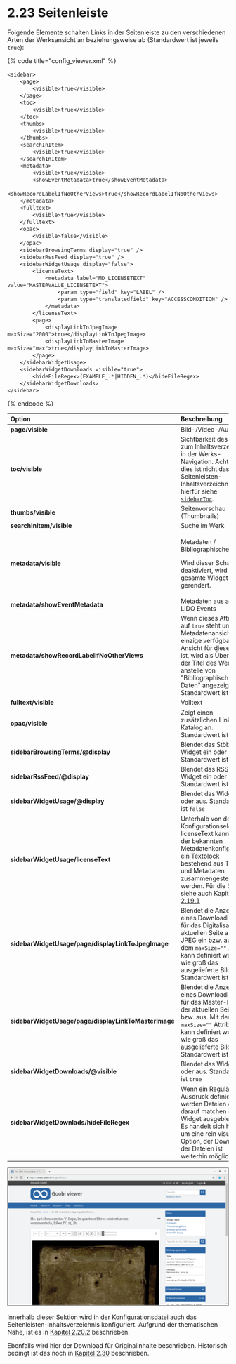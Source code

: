 # 2.23 Seitenleiste

Folgende Elemente schalten Links in der Seitenleiste zu den verschiedenen Arten der Werksansicht an beziehungsweise ab \(Standardwert ist jeweils `true`\):

{% code title="config\_viewer.xml" %}
```markup
<sidebar>
    <page>
        <visible>true</visible>
    </page>
    <toc>
        <visible>true</visible>
    </toc>
    <thumbs>
        <visible>true</visible>
    </thumbs>
    <searchInItem>
        <visible>true</visible>
    </searchInItem>
    <metadata>
        <visible>true</visible>
        <showEventMetadata>true</showEventMetadata>
        <showRecordLabelIfNoOtherViews>true</showRecordLabelIfNoOtherViews>
    </metadata>
    <fulltext>
        <visible>true</visible>
    </fulltext>
    <opac>
        <visible>false</visible>
    </opac>
    <sidebarBrowsingTerms display="true" />
    <sidebarRssFeed display="true" />
    <sidebarWidgetUsage display="false">
        <licenseText>
            <metadata label="MD_LICENSETEXT" value="MASTERVALUE_LICENSETEXT">
                <param type="field" key="LABEL" />
                <param type="translatedfield" key="ACCESSCONDITION" />
            </metadata>
        </licenseText>
        <page>
            <displayLinkToJpegImage maxSize="2000">true</displayLinkToJpegImage>
            <displayLinkToMasterImage maxSize="max">true</displayLinkToMasterImage>
        </page>
    </sidebarWidgetUsage>
    <sidebarWidgetDownloads visible="true">
        <hideFileRegex>(EXAMPLE_.*|HIDDEN_.*)</hideFileRegex>
    </sidebarWidgetDownloads>
</sidebar>
```
{% endcode %}

<table>
  <thead>
    <tr>
      <th style="text-align:left"><b>Option</b>
      </th>
      <th style="text-align:left">Beschreibung</th>
    </tr>
  </thead>
  <tbody>
    <tr>
      <td style="text-align:left"><b>page/visible</b>
      </td>
      <td style="text-align:left">Bild-/Video-/Audio</td>
    </tr>
    <tr>
      <td style="text-align:left"><b>toc/visible</b>
      </td>
      <td style="text-align:left">Sichtbarkeit des Links zum Inhaltsverzeichnis in der Werks-Navigation.
        Achtung: dies ist nicht das Seitenleisten-Inhaltsverzeichnis, hierf&#xFC;r
        siehe <a href="2.20/2.20.2.md"><code>sidebarToc</code></a>.</td>
    </tr>
    <tr>
      <td style="text-align:left"><b>thumbs/visible</b>
      </td>
      <td style="text-align:left">Seitenvorschau (Thumbnails)</td>
    </tr>
    <tr>
      <td style="text-align:left"><b>searchInItem/visible</b>
      </td>
      <td style="text-align:left">Suche im Werk</td>
    </tr>
    <tr>
      <td style="text-align:left"><b>metadata/visible</b>
      </td>
      <td style="text-align:left">
        <p>Metadaten / Bibliographische Daten</p>
        <p>Wird dieser Schalter deaktiviert, wird das gesamte Widget nicht gerendert.</p>
      </td>
    </tr>
    <tr>
      <td style="text-align:left"><b>metadata/showEventMetadata</b>
      </td>
      <td style="text-align:left">Metadaten aus allen LIDO Events</td>
    </tr>
    <tr>
      <td style="text-align:left"><b>metadata/showRecordLabelIfNoOtherViews</b>
      </td>
      <td style="text-align:left">Wenn dieses Attribut auf <code>true</code> steht und die Metadatenansicht
        die einzige verf&#xFC;gbare Ansicht f&#xFC;r dieses Werk ist, wird als
        &#xDC;berschrift der Titel des Werkes anstelle von &quot;Bibliographische
        Daten&quot; angezeigt. Standardwert ist <code>false</code>.</td>
    </tr>
    <tr>
      <td style="text-align:left"><b>fulltext/visible</b>
      </td>
      <td style="text-align:left">Volltext</td>
    </tr>
    <tr>
      <td style="text-align:left"><b>opac/visible</b>
      </td>
      <td style="text-align:left">Zeigt einen zus&#xE4;tzlichen Link zum Katalog an. Standardwert ist <code>false</code>
      </td>
    </tr>
    <tr>
      <td style="text-align:left"><b>sidebarBrowsingTerms/@display</b>
      </td>
      <td style="text-align:left">Blendet das St&#xF6;bern Widget ein oder aus. Standardwert ist <code>true</code>
      </td>
    </tr>
    <tr>
      <td style="text-align:left"><b>sidebarRssFeed/@display</b>
      </td>
      <td style="text-align:left">Blendet das RSS Feed Widget ein oder aus. Standardwert ist <code>true</code>
      </td>
    </tr>
    <tr>
      <td style="text-align:left"><b>sidebarWidgetUsage/@display</b>
      </td>
      <td style="text-align:left">Blendet das Widget ein oder aus. Standardwert ist <code>false</code>
      </td>
    </tr>
    <tr>
      <td style="text-align:left"><b>sidebarWidgetUsage/licenseText</b>
      </td>
      <td style="text-align:left">Unterhalb von dem Konfigurationselement licenseText kann mit der bekannten
        Metadatenkonfiguration ein Textblock bestehend aus Text und Metadaten zusammengestellt
        werden. F&#xFC;r die Syntax siehe auch Kapitel <a href="2.19/2.19.1.md">2.19.1</a>
      </td>
    </tr>
    <tr>
      <td style="text-align:left"><b>sidebarWidgetUsage/page/displayLinkToJpegImage</b>
      </td>
      <td style="text-align:left">Blendet die Anzeige eines Downloadlinks f&#xFC;r das Digitalisat der aktuellen
        Seite als JPEG ein bzw. aus. Mit dem <code>maxSize=&quot;&quot;</code> Attribut
        kann definiert werden wie gro&#xDF; das ausgelieferte Bild wird. Standardwert
        ist <code>true</code>.</td>
    </tr>
    <tr>
      <td style="text-align:left"><b>sidebarWidgetUsage/page/displayLinkToMasterImage</b>
      </td>
      <td style="text-align:left">Blendet die Anzeige eines Downloadlinks f&#xFC;r das Master-Image der
        aktuellen Seite ein bzw. aus. Mit dem <code>maxSize=&quot;&quot;</code> Attribut
        kann definiert werden wie gro&#xDF; das ausgelieferte Bild wird. Standardwert
        ist <code>true</code>.</td>
    </tr>
    <tr>
      <td style="text-align:left"><b>sidebarWidgetDownloads/@visible</b>
      </td>
      <td style="text-align:left">Blendet das Widget ein oder aus. Standardwert ist <code>true</code>
      </td>
    </tr>
    <tr>
      <td style="text-align:left"><b>sidebarWidgetDownlads/hideFileRegex</b>
      </td>
      <td style="text-align:left">Wenn ein Regul&#xE4;rer Ausdruck definiert ist, werden Dateien die darauf
        matchen im Widget ausgeblendet. Es handelt sich hierbei um eine rein visuelle
        Option, der Download der Dateien ist weiterhin m&#xF6;glich.</td>
    </tr>
  </tbody>
</table>

![Die Sidebar wird hier auf der rechten Seite angezeigt.](../.gitbook/assets/2.23.png)

Innerhalb dieser Sektion wird in der Konfigurationsdatei auch das Seitenleisten-Inhaltsverzeichnis konfiguriert. Aufgrund der thematischen Nähe, ist es in [Kapitel  2.20.2](2.20/2.20.2.md) beschrieben.

Ebenfalls wird hier der Download für Originalinhalte beschrieben. Historisch bedingt ist das noch in [Kapitel 2.30](2.30.md) beschrieben.


